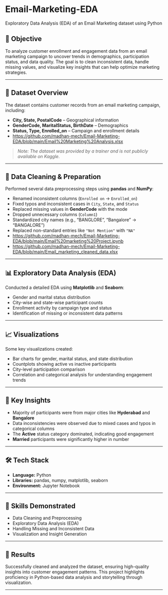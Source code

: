 # Email-Marketing-EDA
Exploratory Data Analysis (EDA) of an Email Marketing dataset using Python
## 🎯 Objective
To analyze customer enrollment and engagement data from an email marketing campaign to uncover trends in demographics, participation status, and data quality. The goal is to clean inconsistent data, handle missing values, and visualize key insights that can help optimize marketing strategies.

---

## 📂 Dataset Overview
The dataset contains customer records from an email marketing campaign, including:
- **City, State, PostalCode** – Geographical information  
- **GenderCode, MaritalStatus, BirthDate** – Demographics  
- **Status, Type, Enrolled_on** – Campaign and enrollment details
- https://github.com/madhan-mech/Email-Marketing-EDA/blob/main/Email%20Marketing%20Analysis.xlsx

> *Note: The dataset was provided by a trainer and is not publicly available on Kaggle.*

---

## 🧹 Data Cleaning & Preparation
Performed several data preprocessing steps using **pandas** and **NumPy**:
- Renamed inconsistent columns (`Enrolled on` → `Enrolled_on`)
- Fixed typos and inconsistent cases in `City`, `State`, and `Status`
- Replaced missing values in **GenderCode** with the mode
- Dropped unnecessary columns (`Column1`)
- Standardized city names (e.g., “BANGLORE”, “Bangalore” → “BANGALORE”)
- Replaced non-standard entries like `"Not Mention"` with `"NA"`
- https://github.com/madhan-mech/Email-Marketing-EDA/blob/main/Email%20marketing%20Project.ipynb
- https://github.com/madhan-mech/Email-Marketing-EDA/blob/main/Email_marketing_cleaned_data.xlsx

---

## 📊 Exploratory Data Analysis (EDA)
Conducted a detailed EDA using **Matplotlib** and **Seaborn**:
- Gender and marital status distribution  
- City-wise and state-wise participant counts  
- Enrollment activity by campaign type and status  
- Identification of missing or inconsistent data patterns  

---

## 📈 Visualizations
Some key visualizations created:
- Bar charts for gender, marital status, and state distribution  
- Countplots showing active vs inactive participants  
- City-level participation comparison  
- Correlation and categorical analysis for understanding engagement trends  

---

## 🧠 Key Insights
- Majority of participants were from major cities like **Hyderabad** and **Bangalore**  
- Data inconsistencies were observed due to mixed cases and typos in categorical columns  
- The **Active** status category dominated, indicating good engagement  
- **Married** participants were significantly higher in number  

---

## 🛠️ Tech Stack
- **Language:** Python  
- **Libraries:** pandas, numpy, matplotlib, seaborn  
- **Environment:** Jupyter Notebook  

---

## 🧩 Skills Demonstrated
- Data Cleaning and Preprocessing  
- Exploratory Data Analysis (EDA)  
- Handling Missing and Inconsistent Data  
- Visualization and Insight Generation  

---

## 📄 Results
Successfully cleaned and analyzed the dataset, ensuring high-quality insights into customer engagement patterns. This project highlights proficiency in Python-based data analysis and storytelling through visualization.

---


